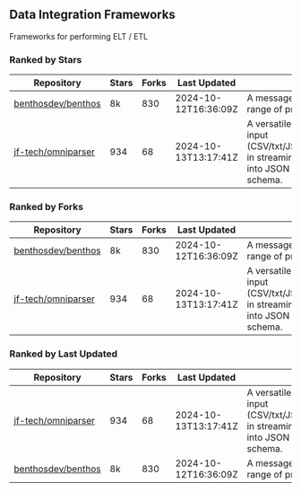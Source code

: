 ## Data Integration Frameworks

Frameworks for performing ELT / ETL

### Ranked by Stars

| Repository | Stars | Forks | Last Updated | Description | 
|------------|-------|-------|--------------|-------------|
| [benthosdev/benthos](https://github.com/benthosdev/benthos) | 8k | 830 | 2024-10-12T16:36:09Z |  A message streaming bridge between a range of protocols. |
| [jf-tech/omniparser](https://github.com/jf-tech/omniparser) | 934 | 68 | 2024-10-13T13:17:41Z |  A versatile ETL library that parses text input (CSV/txt/JSON/XML/EDI/X12/EDIFACT/etc) in streaming fashion and transforms data into JSON output using data-driven schema. |

### Ranked by Forks

| Repository | Stars | Forks | Last Updated | Description | 
|------------|-------|-------|--------------|-------------|
| [benthosdev/benthos](https://github.com/benthosdev/benthos) | 8k | 830 | 2024-10-12T16:36:09Z |  A message streaming bridge between a range of protocols. |
| [jf-tech/omniparser](https://github.com/jf-tech/omniparser) | 934 | 68 | 2024-10-13T13:17:41Z |  A versatile ETL library that parses text input (CSV/txt/JSON/XML/EDI/X12/EDIFACT/etc) in streaming fashion and transforms data into JSON output using data-driven schema. |

### Ranked by Last Updated

| Repository | Stars | Forks | Last Updated | Description | 
|------------|-------|-------|--------------|-------------|
| [jf-tech/omniparser](https://github.com/jf-tech/omniparser) | 934 | 68 | 2024-10-13T13:17:41Z |  A versatile ETL library that parses text input (CSV/txt/JSON/XML/EDI/X12/EDIFACT/etc) in streaming fashion and transforms data into JSON output using data-driven schema. |
| [benthosdev/benthos](https://github.com/benthosdev/benthos) | 8k | 830 | 2024-10-12T16:36:09Z |  A message streaming bridge between a range of protocols. |

